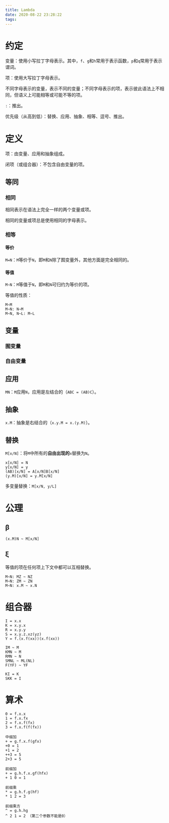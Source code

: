 ```yaml
---
title: Lambda
date: 2020-08-22 23:28:22
tags:
---
```


# 约定

变量：使用小写拉丁字母表示。其中，`f`、`g`和`h`常用于表示函数，`p`和`q`常用于表示谓词。

项：使用大写拉丁字母表示。

不同字母表示的变量，表示不同的变量；不同字母表示的项，表示彼此语法上不相同，但语义上可能相等或可能不等的项。

`:`：推出。

优先级（从高到低）：替换、应用、抽象、相等、逗号、推出。

# 定义

项：由变量、应用和抽象组成。

闭项（或组合器）：不包含自由变量的项。

## 等同

### 相同

相同表示在语法上完全一样的两个变量或项。

相同的变量或项总是使用相同的字母表示。

### 相等

#### 等价

`M=N`：`M`等价于`N`，即`M`和`N`除了囿变量外，其他方面是完全相同的。

#### 等值

`M~N`：`M`等值于`N`，即`M`和`N`可归约为等价的项。

等值的性质：

```
M~M
M~N: N~M
M~N, N~L: M~L
```

## 变量

### 囿变量

### 自由变量

## 应用

`MN`：`M`应用`N`，应用是左结合的（`ABC = (AB)C`）。

## 抽象

`x.M`：抽象是右结合的（`x.y.M = x.(y.M)`）。

## 替换

`M[x/N]`：将`M`中所有的**自由出现的**`x`替换为`N`。

```
x[x/N] = N
y[x/N] = y
(AB)[x/N] = A[x/N]B[x/N]
(y.M)[x/N] = y.M[x/N]
```

多变量替换：`M[x/N, y/L]`

# 公理

## β

```
(x.M)N ~ M[x/N]
```

## ξ

等值的项在任何项上下文中都可以互相替换。

```
M~N: MZ ~ NZ
M~N: ZM ~ ZN
M~N: x.M ~ x.N
```

# 组合器

```
I = x.x
K = x.y.x
R = x.y.y
S = x.y.z.xz(yz)
Y = f.(x.f(xx))(x.f(xx))

IM ~ M
KMN ~ M
RMN ~ N
SMNL ~ ML(NL)
F(YF) ~ YF

KI = K
SKK = I
```

# 算术

```
0 = f.x.x
1 = f.x.fx
2 = f.x.f(fx)
3 = f.x.f(f(fx))

中缀加
+ = g.f.x.f(gfx)
+0 = 1
+1 = 2
++3 = 5
2+3 = 5

前缀加
+ = g.h.f.x.gf(hfx)
+ 1 0 = 1

前缀乘
* = g.h.f.g(hf)
* 1 2 = 3

前缀乘方
^ = g.h.hg
^ 2 1 = 2 （第二个参数不能是0）
```


